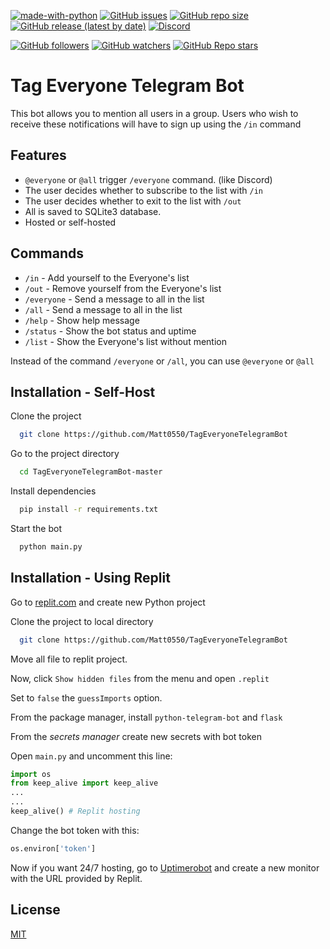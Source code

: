 [![made-with-python](https://img.shields.io/badge/Made%20with-Python-1f425f.svg)](https://www.python.org/)
[![GitHub issues](https://img.shields.io/github/issues/Matt0550/TagEveryoneTelegramBot)](https://github.com/Matt0550/TagEveryoneTelegramBot/issues)
[![GitHub repo size](https://img.shields.io/github/repo-size/Matt0550/TagEveryoneTelegramBot)](https://github.com/Matt0550/TagEveryoneTelegramBot/)
[![GitHub release (latest by date)](https://img.shields.io/github/downloads/Matt0550/TagEveryoneTelegramBot/total)](https://github.com/Matt0550/TagEveryoneTelegramBot/releases)
[![Discord](https://img.shields.io/discord/828990499507404820)](https://discord.gg/5WrVyQKWAr)

[![GitHub followers](https://img.shields.io/github/followers/Matt0550?style=social)](https://github.com/Matt0550?tab=followers)
[![GitHub watchers](https://img.shields.io/github/watchers/Matt0550/TagEveryoneTelegramBot?style=social)](https://github.com/Matt0550/TagEveryoneTelegramBot/watchers)
[![GitHub Repo stars](https://img.shields.io/github/stars/Matt0550/TagEveryoneTelegramBot?style=social)](https://github.com/Matt0550/TagEveryoneTelegramBot/stargazers)
# Tag Everyone Telegram Bot

This bot allows you to mention all users in a group. Users who wish to receive these notifications will have to sign up using the `/in` command
## Features

- `@everyone` or `@all` trigger `/everyone` command. (like Discord)
- The user decides whether to subscribe to the list with `/in`
- The user decides whether to exit to the list with `/out`
- All is saved to SQLite3 database.
- Hosted or self-hosted


## Commands
- `/in` - Add yourself to the Everyone's list
- `/out` - Remove yourself from the Everyone's list
- `/everyone` - Send a message to all in the list
- `/all` - Send a message to all in the list
- `/help` - Show help message
- `/status` - Show the bot status and uptime
- `/list` - Show the Everyone's list without mention

Instead of the command `/everyone` or `/all`, you can use `@everyone` or `@all`
## Installation - Self-Host

Clone the project

```bash
  git clone https://github.com/Matt0550/TagEveryoneTelegramBot
```

Go to the project directory

```bash
  cd TagEveryoneTelegramBot-master
```

Install dependencies

```bash
  pip install -r requirements.txt
```

Start the bot

```bash
  python main.py
```


## Installation - Using Replit

Go to [replit.com](https://replit.com) and create new Python project

Clone the project to local directory
```bash
  git clone https://github.com/Matt0550/TagEveryoneTelegramBot
```

Move all file to replit project.

Now, click `Show hidden files` from the menu and open `.replit`

Set to `false` the `guessImports` option.

From the package manager, install `python-telegram-bot` and `flask`

From the *secrets manager* create new secrets with bot token

Open `main.py` and uncomment this line:
```python
import os
from keep_alive import keep_alive
...
...
keep_alive() # Replit hosting
```

Change the bot token with this:
```python
os.environ['token']
```

Now if you want 24/7 hosting, go to [Uptimerobot](https://uptimerobot.com/) and create a new monitor with the URL provided by Replit.
## License

[MIT](https://choosealicense.com/licenses/mit/)